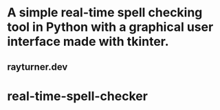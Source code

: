 # A simple real-time spell checking tool in Python with a graphical user interface made with tkinter.

## rayturner.dev
# real-time-spell-checker
